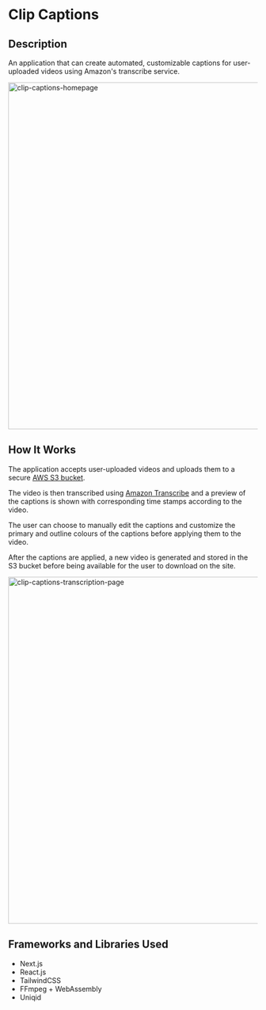 # Clip Captions

## Description
An application that can create automated, customizable captions for user-uploaded videos using Amazon's transcribe service.

<img width="700" alt="clip-captions-homepage" src="https://github.com/hmlm2001/Media-Vault-EECS2311/assets/66337024/b6cfae75-aa37-4342-a741-468ad9ac6a0a">

## How It Works
The application accepts user-uploaded videos and uploads them to a secure [AWS S3 bucket](https://aws.amazon.com/s3/).

The video is then transcribed using [Amazon Transcribe](https://aws.amazon.com/transcribe/) and a preview of the captions is shown with corresponding time stamps according to the video.

The user can choose to manually edit the captions and customize the primary and outline colours of the captions before applying them to the video.

After the captions are applied, a new video is generated and stored in the S3 bucket before being available for the user to download on the site.

<img width="700" alt="clip-captions-transcription-page" src="https://github.com/hmlm2001/Media-Vault-EECS2311/assets/66337024/d1233f52-0034-4d93-8242-55176eb6cdf6">

## Frameworks and Libraries Used
- Next.js
- React.js
- TailwindCSS
- FFmpeg + WebAssembly
- Uniqid
